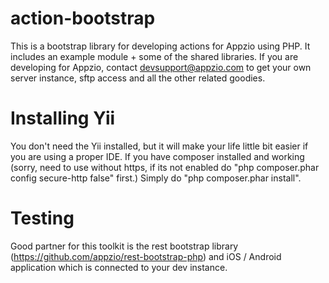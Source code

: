 # action-bootstrap
This is a bootstrap library for developing actions for Appzio using PHP. It includes an example module + some of the shared libraries. If you are developing for Appzio, contact devsupport@appzio.com to get your own server instance, sftp access and all the other related goodies. 


# Installing Yii
You don't need the Yii installed, but it will make your life little bit easier if you are using a proper IDE. If you have composer installed and working (sorry, need to use without https, if its not enabled do "php composer.phar config secure-http false" first.) Simply do "php composer.phar install". 

# Testing 
Good partner for this toolkit is the rest bootstrap library (https://github.com/appzio/rest-bootstrap-php) and iOS / Android application which is connected to your dev instance. 